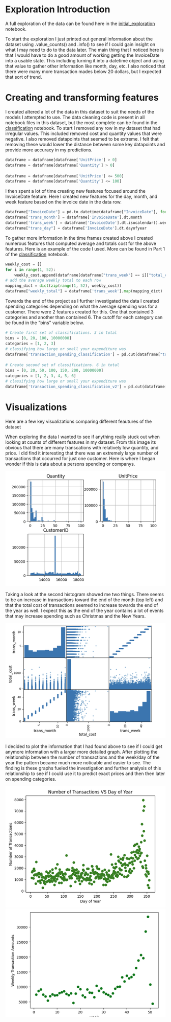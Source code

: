 
# Exploration Introduction
A full exploration of the data can be found here in the [initial_exploration](intitial_exploration.ipynb) notebook.

To start the exploration I just printed out general information about the dataset using .value_counts() and .info() to see if I could gain insight on what I may need to do to the data later. The main thing that I noticed here is that I would have to do a good amount of working getting the InvoiceDate into a usable state. This including turning it into a datetime object and using that value to gather other information like month, day, etc. I also noticed that there were many more transaction mades below 20 dollars, but I expected that sort of trend.


# Creating and transforming features
I created altered a lot of the data in this dataset to suit the needs of the models I attempted to use. The data cleaning code is present in all notebook files in this dataset, but the most complete can be found in the [classification](classification.ipynb) notebook.  To start I removed any row in my dataset that had irregular values. This included removed cost and quantity values that were negative. I also removed datapoints that seemed to be extreme. I felt that removing these would lower the distance between some key datapoints and provide more accuracy in my predictions. 
```python
dataframe = dataframe[dataframe['UnitPrice'] > 0]
dataframe = dataframe[dataframe['Quantity'] > 0]

dataframe = dataframe[dataframe['UnitPrice'] <= 500]
dataframe = dataframe[dataframe['Quantity'] <= 100]
```

I then spent a lot of time creating new features focused around the InvoiceDate feature. Here I created new features for the day, month, and week feature based on the invoice date in the data row.

```python
dataframe["InvoiceDate"] = pd.to_datetime(dataframe["InvoiceDate"], format='%Y-%m-%d %H:%M:%S')
dataframe['trans_month'] = dataframe['InvoiceDate'].dt.month
dataframe['trans_week'] = dataframe['InvoiceDate'].dt.isocalendar().week
dataframe["trans_day"] = dataframe['InvoiceDate'].dt.dayofyear
```

To gather more information in the time frames created above I created numerous features that computed average and totals cost for the above features. Here is an example of the code I used. More can be found in Part 1 of the [classification](classification.ipynb) notebook.
```python
weekly_cost = []
for i in range(1, 52):
    weekly_cost.append(dataframe[dataframe["trans_week"] == i]["total_cost"].sum())
# add the average weekly total to each row
mapping_dict = dict(zip(range(1, 52), weekly_cost))
dataframe["weekly_total"] = dataframe['trans_week'].map(mapping_dict)
```

Towards the end of the project as I further investigated the data I created spending categories depending on what the average spending was for a customer. There were 2 features created for this. One that contained 3 categories and another than contained 6. The cutoff for each category can be found in the "bins" variable below.

```python
# Create first set of classifications. 3 in total
bins = [0, 20, 100, 10000000]
categories = [1, 2, 3]
# classifying how large or small your expenditure was
dataframe['transaction_spending_classification'] = pd.cut(dataframe["total_cost"], bins=bins, labels=categories, include_lowest=True)

# Create second set of classifications. 6 in total
bins = [0, 20, 50, 100, 150, 200, 10000000]
categories = [1, 2, 3, 4, 5, 6]
# classifying how large or small your expenditure was
dataframe['transaction_spending_classification_v2'] = pd.cut(dataframe["total_cost"], bins=bins, labels=categories, include_lowest=True)
```

# Visualizations
Here are a few key visualizations comparing different feautures of the dataset

When exploring the data I wanted to see if anything really stuck out when looking at counts of different features in my dataset. From this image its obvious that there are many transcations with relatively low quantity, and price. I did find it interesting that there was an extremely large number of transactions that occurred for just one customer. Here is where I began wonder if this is data about a persons spending or companys.

![histogram](histogram.png)

Taking a look at the second histogram showed me two things. There seems to be an increase in transactions toward the end of the month (top left) and that the total cost of transactions seemed to increase towards the end of the year as well. I expect this as the end of the year contains a lot of events that may increase spending such as Christmas and the New Years.

![histogram2](hist2.png)

I decided to plot the information that I had found above to see if I could get anymore information with a larger more detailed graph. After plotting the relationship between the number of transactions and the week/day of the year the pattern became much more noticable and easier to see. The finding is these graphs fueled the investigation and further analysis of this relationship to see if I could use it to predict exact prices and then then later on spending categories.

![weekscatter](weeklyscatter.png)
![dayscatter](dayscatter.png)































